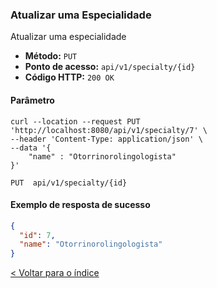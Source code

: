 ### Atualizar uma Especialidade

Atualizar uma especialidade

- **Método:** `PUT`
- **Ponto de acesso:** `api/v1/specialty/{id}`
- **Código HTTP:** `200 OK`

#### Parâmetro

```shell
curl --location --request PUT 'http://localhost:8080/api/v1/specialty/7' \
--header 'Content-Type: application/json' \
--data '{
    "name" : "Otorrinorolingologista"
}'
```
    PUT  api/v1/specialty/{id}

#### Exemplo de resposta de sucesso

```json
{
  "id": 7,
  "name": "Otorrinorolingologista"
}
```
[< Voltar para o índice](../../README.md)
